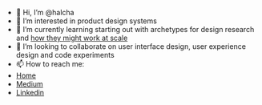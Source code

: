 - 👋 Hi, I’m @halcha
- 👀 I’m interested in product design systems
- 🌱 I’m currently learning starting out with archetypes for design research and [how they might work at scale](https://uxdesign.cc/archetypes-in-design-d110dcb3fd7d)
- 💞️ I’m looking to collaborate on user interface design, user experience design and code experiments
- 📫 How to reach me: 
-   [Home](https://halcha.github.io)
-   [Medium](https://hamsall.medium.com/)
-   [Linkedin](https://www.linkedin.com/in/hamsall/)

<!---
halcha/halcha is a ✨ special ✨ repository because its `README.md` (this file) appears on your GitHub profile.
You can click the Preview link to take a look at your changes.
--->
